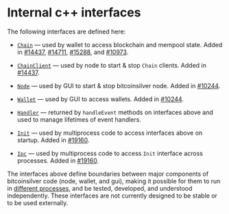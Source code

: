 # Internal c++ interfaces

The following interfaces are defined here:

* [`Chain`](chain.h) — used by wallet to access blockchain and mempool state. Added in [#14437](https://github.com/MrVistos/bitcoinsilver/pull/14437), [#14711](https://github.com/MrVistos/bitcoinsilver/pull/14711), [#15288](https://github.com/MrVistos/bitcoinsilver/pull/15288), and [#10973](https://github.com/MrVistos/bitcoinsilver/pull/10973).

* [`ChainClient`](chain.h) — used by node to start & stop `Chain` clients. Added in [#14437](https://github.com/MrVistos/bitcoinsilver/pull/14437).

* [`Node`](node.h) — used by GUI to start & stop bitcoinsilver node. Added in [#10244](https://github.com/MrVistos/bitcoinsilver/pull/10244).

* [`Wallet`](wallet.h) — used by GUI to access wallets. Added in [#10244](https://github.com/MrVistos/bitcoinsilver/pull/10244).

* [`Handler`](handler.h) — returned by `handleEvent` methods on interfaces above and used to manage lifetimes of event handlers.

* [`Init`](init.h) — used by multiprocess code to access interfaces above on startup. Added in [#19160](https://github.com/MrVistos/bitcoinsilver/pull/19160).

* [`Ipc`](ipc.h) — used by multiprocess code to access `Init` interface across processes. Added in [#19160](https://github.com/MrVistos/bitcoinsilver/pull/19160).

The interfaces above define boundaries between major components of bitcoinsilver code (node, wallet, and gui), making it possible for them to run in [different processes](../../doc/multiprocess.md), and be tested, developed, and understood independently. These interfaces are not currently designed to be stable or to be used externally.
